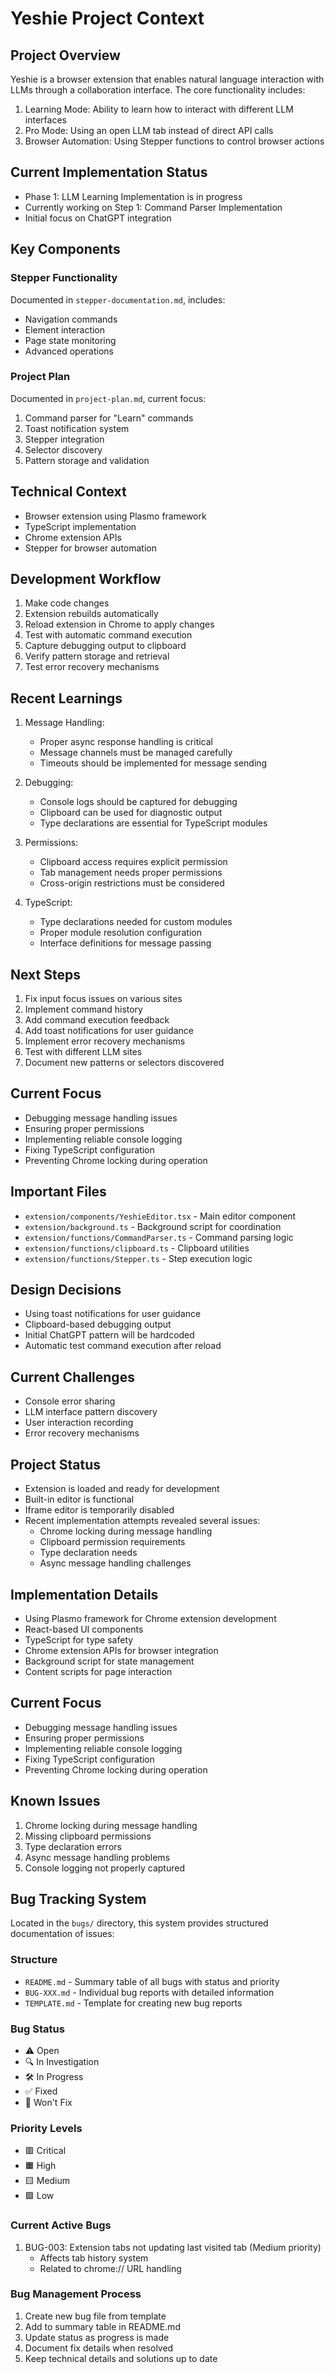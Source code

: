 # Yeshie Project Context

## Project Overview
Yeshie is a browser extension that enables natural language interaction with LLMs through a collaboration interface. The core functionality includes:

1. Learning Mode: Ability to learn how to interact with different LLM interfaces
2. Pro Mode: Using an open LLM tab instead of direct API calls
3. Browser Automation: Using Stepper functions to control browser actions

## Current Implementation Status
- Phase 1: LLM Learning Implementation is in progress
- Currently working on Step 1: Command Parser Implementation
- Initial focus on ChatGPT integration

## Key Components

### Stepper Functionality
Documented in `stepper-documentation.md`, includes:
- Navigation commands
- Element interaction
- Page state monitoring
- Advanced operations

### Project Plan
Documented in `project-plan.md`, current focus:
1. Command parser for "Learn" commands
2. Toast notification system
3. Stepper integration
4. Selector discovery
5. Pattern storage and validation

## Technical Context
- Browser extension using Plasmo framework
- TypeScript implementation
- Chrome extension APIs
- Stepper for browser automation

## Development Workflow
1. Make code changes
2. Extension rebuilds automatically
3. Reload extension in Chrome to apply changes
4. Test with automatic command execution
5. Capture debugging output to clipboard
6. Verify pattern storage and retrieval
7. Test error recovery mechanisms

## Recent Learnings
1. Message Handling:
   - Proper async response handling is critical
   - Message channels must be managed carefully
   - Timeouts should be implemented for message sending

2. Debugging:
   - Console logs should be captured for debugging
   - Clipboard can be used for diagnostic output
   - Type declarations are essential for TypeScript modules

3. Permissions:
   - Clipboard access requires explicit permission
   - Tab management needs proper permissions
   - Cross-origin restrictions must be considered

4. TypeScript:
   - Type declarations needed for custom modules
   - Proper module resolution configuration
   - Interface definitions for message passing

## Next Steps
1. Fix input focus issues on various sites
2. Implement command history
3. Add command execution feedback
4. Add toast notifications for user guidance
5. Implement error recovery mechanisms
6. Test with different LLM sites
7. Document new patterns or selectors discovered

## Current Focus
- Debugging message handling issues
- Ensuring proper permissions
- Implementing reliable console logging
- Fixing TypeScript configuration
- Preventing Chrome locking during operation

## Important Files
- `extension/components/YeshieEditor.tsx` - Main editor component
- `extension/background.ts` - Background script for coordination
- `extension/functions/CommandParser.ts` - Command parsing logic
- `extension/functions/clipboard.ts` - Clipboard utilities
- `extension/functions/Stepper.ts` - Step execution logic

## Design Decisions
- Using toast notifications for user guidance
- Clipboard-based debugging output
- Initial ChatGPT pattern will be hardcoded
- Automatic test command execution after reload

## Current Challenges
- Console error sharing
- LLM interface pattern discovery
- User interaction recording
- Error recovery mechanisms

## Project Status
- Extension is loaded and ready for development
- Built-in editor is functional
- Iframe editor is temporarily disabled
- Recent implementation attempts revealed several issues:
  - Chrome locking during message handling
  - Clipboard permission requirements
  - Type declaration needs
  - Async message handling challenges

## Implementation Details
- Using Plasmo framework for Chrome extension development
- React-based UI components
- TypeScript for type safety
- Chrome extension APIs for browser integration
- Background script for state management
- Content scripts for page interaction

## Current Focus
- Debugging message handling issues
- Ensuring proper permissions
- Implementing reliable console logging
- Fixing TypeScript configuration
- Preventing Chrome locking during operation

## Known Issues
1. Chrome locking during message handling
2. Missing clipboard permissions
3. Type declaration errors
4. Async message handling problems
5. Console logging not properly captured 

## Bug Tracking System
Located in the `bugs/` directory, this system provides structured documentation of issues:

### Structure
- `README.md` - Summary table of all bugs with status and priority
- `BUG-XXX.md` - Individual bug reports with detailed information
- `TEMPLATE.md` - Template for creating new bug reports

### Bug Status
- ⚠️ Open
- 🔍 In Investigation
- 🛠️ In Progress
- ✅ Fixed
- 🚫 Won't Fix

### Priority Levels
- 🟥 Critical
- 🟧 High
- 🟨 Medium
- 🟩 Low

### Current Active Bugs
1. BUG-003: Extension tabs not updating last visited tab (Medium priority)
   - Affects tab history system
   - Related to chrome:// URL handling

### Bug Management Process
1. Create new bug file from template
2. Add to summary table in README.md
3. Update status as progress is made
4. Document fix details when resolved
5. Keep technical details and solutions up to date 